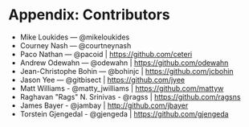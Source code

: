 # Appendix: Contributors

* Mike Loukides — @mikeloukides
* Courney Nash — @courtneynash
* Paco Nathan — @pacoid | https://github.com/ceteri
* Andrew Odewahn — @odewahn | https://github.com/odewahn
* Jean-Christophe Bohin — @bohinjc | https://github.com/jcbohin
* Jason Yee — @gitbisect | https://github.com/jyee
* Matt Williams - @matty_jwilliams | https://github.com/mattyw
* Raghavan "Rags" N. Srinivas - @ragss | https://github.com/ragsns
* James Bayer - @jambay | http://github.com/jbayer
* Torstein Gjengedal - @gjengeda | https://github.com/gjengeda
